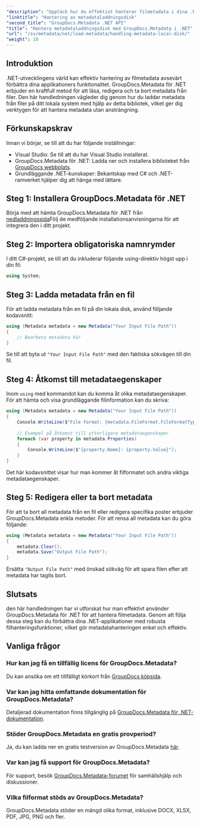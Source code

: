 ```yaml
---
"description": "Upptäck hur du effektivt hanterar filmetadata i dina .NET-applikationer med GroupDocs.Metadata. Den här omfattande guiden guidar dig genom installationsprocessen och ger dig tillgång till metadataegenskaper."
"linktitle": "Hantering av metadataladdningsdisk"
"second_title": "GroupDocs.Metadata .NET API"
"title": "Hantera metadataladdningsdisk med GroupDocs.Metadata i .NET"
"url": "/sv/metadata/net/load-metadata/handling-metadata-local-disk/"
"weight": 10
---
```


## Introduktion

.NET-utvecklingens värld kan effektiv hantering av filmetadata avsevärt förbättra dina applikationers funktionalitet. GroupDocs.Metadata för .NET erbjuder en kraftfull metod för att läsa, redigera och ta bort metadata från filer. Den här handledningen vägleder dig genom hur du laddar metadata från filer på ditt lokala system med hjälp av detta bibliotek, vilket ger dig verktygen för att hantera metadata utan ansträngning.

## Förkunskapskrav

Innan vi börjar, se till att du har följande inställningar:

- Visual Studio: Se till att du har Visual Studio installerat.
- GroupDocs.Metadata för .NET: Ladda ner och installera biblioteket från [GroupDocs webbplats](https://releases.groupdocs.com/metadata/net/).
- Grundläggande .NET-kunskaper: Bekantskap med C# och .NET-ramverket hjälper dig att hänga med lättare.

## Steg 1: Installera GroupDocs.Metadata för .NET

Börja med att hämta GroupDocs.Metadata för .NET från [nedladdningssida](https://releases.groupdocs.com/metadata/net/)Följ de medföljande installationsanvisningarna för att integrera den i ditt projekt.

## Steg 2: Importera obligatoriska namnrymder

I ditt C#-projekt, se till att du inkluderar följande using-direktiv högst upp i din fil:

```csharp
using System;
```

## Steg 3: Ladda metadata från en fil

För att ladda metadata från en fil på din lokala disk, använd följande kodavsnitt:

```csharp
using (Metadata metadata = new Metadata("Your Input File Path"))
{
    // Bearbeta metadata här
}
```

Se till att byta ut `"Your Input File Path"` med den faktiska sökvägen till din fil.

## Steg 4: Åtkomst till metadataegenskaper

Inom `using` med kommandot kan du komma åt olika metadataegenskaper. För att hämta och visa grundläggande filinformation kan du skriva:

```csharp
using (Metadata metadata = new Metadata("Your Input File Path"))
{
    Console.WriteLine($"File Format: {metadata.FileFormat.FileFormatType}");
    
    // Exempel på åtkomst till ytterligare metadataegenskaper
    foreach (var property in metadata.Properties)
    {
        Console.WriteLine($"{property.Name}: {property.Value}");
    }
}
```

Det här kodavsnittet visar hur man kommer åt filformatet och andra viktiga metadataegenskaper. 

## Steg 5: Redigera eller ta bort metadata

För att ta bort all metadata från en fil eller redigera specifika poster erbjuder GroupDocs.Metadata enkla metoder. För att rensa all metadata kan du göra följande:

```csharp
using (Metadata metadata = new Metadata("Your Input File Path"))
{
    metadata.Clear();
    metadata.Save("Output File Path");
}
```

Ersätta `"Output File Path"` med önskad sökväg för att spara filen efter att metadata har tagits bort.

## Slutsats

den här handledningen har vi utforskat hur man effektivt använder GroupDocs.Metadata för .NET för att hantera filmetadata. Genom att följa dessa steg kan du förbättra dina .NET-applikationer med robusta filhanteringsfunktioner, vilket gör metadatahanteringen enkel och effektiv.

## Vanliga frågor

### Hur kan jag få en tillfällig licens för GroupDocs.Metadata?
Du kan ansöka om ett tillfälligt körkort från [GroupDocs köpsida](https://purchase.groupdocs.com/temporary-license/).

### Var kan jag hitta omfattande dokumentation för GroupDocs.Metadata?
Detaljerad dokumentation finns tillgänglig på [GroupDocs.Metadata för .NET-dokumentation](https://reference.groupdocs.com/metadata/net/).

### Stöder GroupDocs.Metadata en gratis provperiod?
Ja, du kan ladda ner en gratis testversion av GroupDocs.Metadata [här](https://releases.groupdocs.com/).

### Var kan jag få support för GroupDocs.Metadata?
För support, besök [GroupDocs.Metadata-forumet](https://forum.groupdocs.com/c/metadata/14) för samhällshjälp och diskussioner.

### Vilka filformat stöds av GroupDocs.Metadata?
GroupDocs.Metadata stöder en mängd olika format, inklusive DOCX, XLSX, PDF, JPG, PNG och fler.